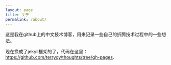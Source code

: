 ```yaml
---
layout: page
title: 关于
permalink: /about/
---
```


这是我在github上的中文技术博客，用来记录一些自己的折腾技术过程中的一些想法。

现在换成了jekyll框架的了，代码在这里：<https://github.com/terryoy/thoughts/tree/gh-pages>.

